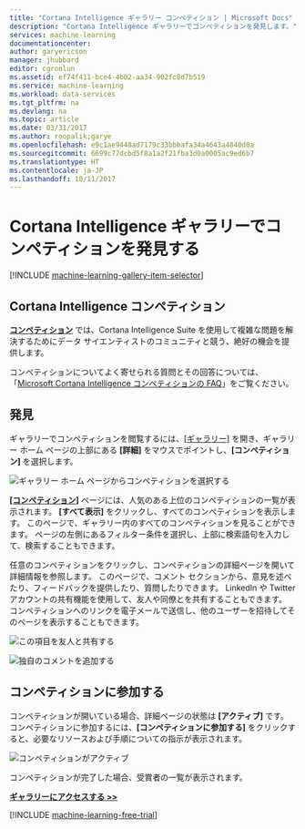 ```yaml
---
title: "Cortana Intelligence ギャラリー コンペティション | Microsoft Docs"
description: "Cortana Intelligence ギャラリーでコンペティションを発見します。"
services: machine-learning
documentationcenter: 
author: garyericson
manager: jhubbard
editor: cgronlun
ms.assetid: ef74f411-bce4-4b02-aa34-902fc8d7b519
ms.service: machine-learning
ms.workload: data-services
ms.tgt_pltfrm: na
ms.devlang: na
ms.topic: article
ms.date: 03/31/2017
ms.author: roopalik;garye
ms.openlocfilehash: e9c1ae9448ad7179c33bbbafa34a4643a4840d0a
ms.sourcegitcommit: 6699c77dcbd5f8a1a2f21fba3d0a0005ac9ed6b7
ms.translationtype: HT
ms.contentlocale: ja-JP
ms.lasthandoff: 10/11/2017
---
```

# <a name="discover-competitions-in-the-cortana-intelligence-gallery"></a>Cortana Intelligence ギャラリーでコンペティションを発見する
[!INCLUDE [machine-learning-gallery-item-selector](../../../includes/machine-learning-gallery-item-selector.md)]

## <a name="cortana-intelligence-competitions"></a>Cortana Intelligence コンペティション
**[コンペティション](https://gallery.cortanaintelligence.com/competitions)** では、Cortana Intelligence Suite を使用して複雑な問題を解決するためにデータ サイエンティストのコミュニティと競う、絶好の機会を提供します。

コンペティションについてよく寄せられる質問とその回答については、「[Microsoft Cortana Intelligence コンペティションの FAQ](competition-faq.md)」をご覧ください。

## <a name="discover"></a>発見
  ギャラリーでコンペティションを閲覧するには、[[ギャラリー]](http://gallery.cortanaintelligence.com) を開き、ギャラリー ホーム ページの上部にある **[詳細]** をマウスでポイントし、**[コンペティション]** を選択します。

![ギャラリー ホーム ページからコンペティションを選択する](./media/gallery-competitions/select-competitions-in-gallery.png)

 **[[コンペティション]](https://gallery.cortanaintelligence.com/competitions)** ページには、人気のある上位のコンペティションの一覧が表示されます。
**[すべて表示]** をクリックし、すべてのコンペティションを表示します。
このページで、ギャラリー内のすべてのコンペティションを見ることができます。 ページの左側にあるフィルター条件を選択し、上部に検索語句を入力して、検索することもできます。

 任意のコンペティションをクリックし、コンペティションの詳細ページを開いて詳細情報を参照します。 このページで、コメント セクションから、意見を述べたり、フィードバックを提供したり、質問したりできます。 LinkedIn や Twitter アカウントの共有機能を使用して、友人や同僚とを共有することもできます。 コンペティションへのリンクを電子メールで送信し、他のユーザーを招待してそのページを表示することもできます。

![この項目を友人と共有する](./media/gallery-how-to-use-contribute-publish/share-links.png)

![独自のコメントを追加する](./media/gallery-how-to-use-contribute-publish/comments.png)

## <a name="enter-a-competition"></a>コンペティションに参加する
コンペティションが開いている場合、詳細ページの状態は **[アクティブ]** です。 コンペティションに参加するには、**[コンペティションに参加する]** をクリックすると、必要なリソースおよび手順についての指示が表示されます。

![コンペティションがアクティブ](media/gallery-competitions/open-competition.png)

コンペティションが完了した場合、受賞者の一覧が表示されます。

**[ギャラリーにアクセスする >>](http://gallery.cortanaintelligence.com)**

[!INCLUDE [machine-learning-free-trial](../../../includes/machine-learning-free-trial.md)]

